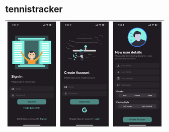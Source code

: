 # tennistracker
![alt text](https://github.com/pranavsuri4303/tennistracker/blob/master/media/SignIn.PNG) | ![alt text](https://github.com/pranavsuri4303/tennistracker/blob/master/media/SignUp.PNG) | ![alt text](https://github.com/pranavsuri4303/tennistracker/blob/master/media/SignUp2.PNG)
---|---|---


